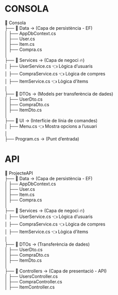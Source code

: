 # CONSOLA  
📂 Consola  
 ├── 📂 Data  → (Capa de persistència - EF)  
 │    ├── AppDbContext.cs  
 │    ├── User.cs  
 │    ├── Item.cs  
 │    ├── Compra.cs  
 │  
 ├── 📂 Services  → (Capa de negoci 🔥)  
 │    ├── UserService.cs   👈 Lògica d’usuaris  
 │    ├── CompraService.cs 👈 Lògica de compres  
 │    ├── ItemService.cs   👈 Lògica d’ítems  
 │  
 ├── 📂 DTOs  → (Models per transferència de dades)  
 │    ├── UserDto.cs  
 │    ├── CompraDto.cs  
 │    ├── ItemDto.cs  
 │  
 ├── 📂 UI  → (Interfície de línia de comandes)  
 │    ├── Menu.cs  👈 Mostra opcions a l’usuari  
 │  
 ├── Program.cs  → (Punt d’entrada)  

# API  
📂 ProjecteAPI  
 ├── 📂 Data  → (Capa de persistència - EF)  
 │    ├── AppDbContext.cs  
 │    ├── User.cs  
 │    ├── Item.cs  
 │    ├── Compra.cs  
 │  
 ├── 📂 Services  → (Capa de negoci 🔥)  
 │    ├── UserService.cs   👈 Lògica d’usuaris  
 │    ├── CompraService.cs 👈 Lògica de compres  
 │    ├── ItemService.cs   👈 Lògica d’ítems  
 │  
 ├── 📂 DTOs  → (Transferència de dades)  
 │    ├── UserDto.cs  
 │    ├── CompraDto.cs  
 │    ├── ItemDto.cs  
 │  
 ├── 📂 Controllers  → (Capa de presentació - API)  
 │    ├── UsersController.cs  
 │    ├── CompraController.cs  
 │    ├── ItemController.cs  
